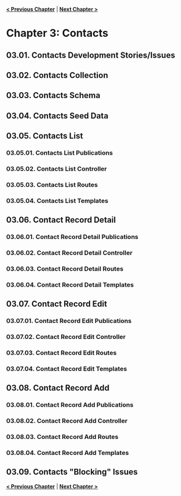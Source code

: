 [**< Previous Chapter**](/ch02-users.md) | [**Next Chapter >**](/ch04-activities.md)

# Chapter 3: Contacts

## 03.01. Contacts Development Stories/Issues

## 03.02. Contacts Collection

## 03.03. Contacts Schema

## 03.04. Contacts Seed Data

## 03.05. Contacts List

### 03.05.01. Contacts List Publications

### 03.05.02. Contacts List Controller

### 03.05.03. Contacts List Routes

### 03.05.04. Contacts List Templates

## 03.06. Contact Record Detail

### 03.06.01. Contact Record Detail Publications

### 03.06.02. Contact Record Detail Controller

### 03.06.03. Contact Record Detail Routes

### 03.06.04. Contact Record Detail Templates

## 03.07. Contact Record Edit

### 03.07.01. Contact Record Edit Publications

### 03.07.02. Contact Record Edit Controller

### 03.07.03. Contact Record Edit Routes

### 03.07.04. Contact Record Edit Templates

## 03.08. Contact Record Add

### 03.08.01. Contact Record Add Publications

### 03.08.02. Contact Record Add Controller

### 03.08.03. Contact Record Add Routes

### 03.08.04. Contact Record Add Templates

## 03.09. Contacts "Blocking" Issues


[**< Previous Chapter**](/ch02-users.md) | [**Next Chapter >**](/ch04-activities.md)